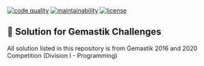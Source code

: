 <p>
  <a href="https://www.codacy.com/gh/ezralazuardy/gemastik/dashboard?utm_source=github.com&amp;utm_medium=referral&amp;utm_content=ezralazuardy/gemastik&amp;utm_campaign=Badge_Grade"><img src="https://img.shields.io/codacy/grade/cef33c8ba18a4883ac82abf1049197c7" alt="code quality" target="_blank" rel="noopener noreferrer"></a>
  <a href="https://codeclimate.com/github/ezralazuardy/gemastik"><img src="https://img.shields.io/codeclimate/maintainability/ezralazuardy/gemastik" alt="maintainability" target="_blank" rel="noopener noreferrer"></a>
  <a href="https://github.com/ezralazuardy/gemastik/blob/2020/LICENSE"><img src="https://img.shields.io/github/license/ezralazuardy/gemastik" alt="license" target="_blank" rel="noopener noreferrer"></a>
</p>

## 🌟 Solution for Gemastik Challenges

All solution listed in this repository is from Gemastik 2016 and 2020 Competition (Division I - Programming)
